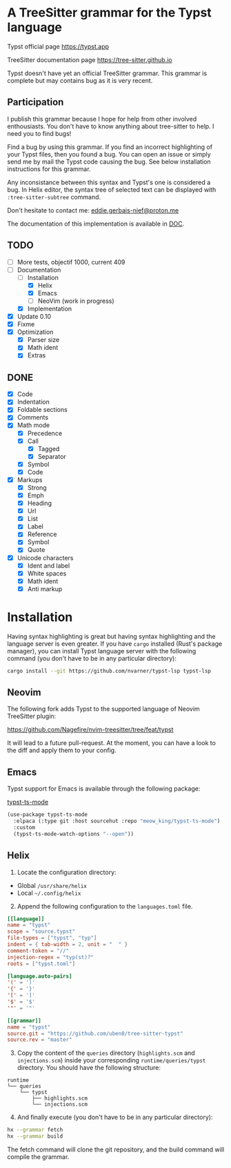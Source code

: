 # A TreeSitter grammar for the Typst language

Typst official page https://typst.app

TreeSitter documentation page https://tree-sitter.github.io

Typst doesn't have yet an official TreeSitter grammar. This grammar is complete but may contains bug as it is very recent.

## Participation

I publish this grammar because I hope for help from other involved enthousiasts. You don't have to know anything about tree-sitter to help. I need you to find bugs!

Find a bug by using this grammar. If you find an incorrect highlighting of your Typst files, then you found a bug. You can open an issue or simply send me by mail the Typst code causing the bug. See below installation instructions for this grammar.

Any inconsistance between this syntax and Typst's one is considered a bug. In Helix editor, the syntax tree of selected text can be displayed with `:tree-sitter-subtree` command.

Don't hesitate to contact me: eddie.gerbais-nief@proton.me

The documentation of this implementation is available in [DOC](DOC.md).

## TODO

- [ ] More tests, objectif 1000, current 409
- [ ] Documentation
  - [ ] Installation
    - [X] Helix
    - [X] Emacs
    - [ ] NeoVim (work in progress)
  - [X] Implementation
- [X] Update 0.10
- [X] Fixme
- [X] Optimization
  - [X] Parser size
  - [X] Math ident
  - [X] Extras

## DONE

- [X] Code
- [X] Indentation
- [X] Foldable sections
- [X] Comments
- [X] Math mode
  - [X] Precedence
  - [X] Call
    - [X] Tagged
    - [X] Separator
  - [X] Symbol
  - [X] Code
- [X] Markups
  - [X] Strong
  - [X] Emph
  - [X] Heading
  - [X] Url
  - [X] List
  - [X] Label
  - [X] Reference
  - [X] Symbol
  - [X] Quote
- [X] Unicode characters
  - [X] Ident and label
  - [X] White spaces
  - [X] Math ident
  - [X] Anti markup

# Installation

Having syntax highlighting is great but having syntax highlighting and the language server is even greater. If you have `cargo` installed (Rust's package manager), you can install Typst language server with the following command (you don't have to be in any particular directory):

```sh
cargo install --git https://github.com/nvarner/typst-lsp typst-lsp
```

## Neovim

The following fork adds Typst to the supported language of Neovim TreeSitter plugin:

https://github.com/Nagefire/nvim-treesitter/tree/feat/typst

It will lead to a future pull-request. At the moment, you can have a look to the diff and apply them to your config.

## Emacs

Typst support for Emacs is available through the following package:

[typst-ts-mode](https://git.sr.ht/~meow_king/typst-ts-mode)

```scheme
(use-package typst-ts-mode
  :elpaca (:type git :host sourcehut :repo "meow_king/typst-ts-mode")
  :custom
  (typst-ts-mode-watch-options "--open"))
```

## Helix

1. Locate the configuration directory:

- Global `/usr/share/helix`
- Local `~/.config/helix`


2. Append the following configuration to the `languages.toml` file.

```toml
[[language]]
name = "typst"
scope = "source.typst"
file-types = ["typst", "typ"]
indent = { tab-width = 2, unit = "  " }
comment-token = "//"
injection-regex = "typ(st)?"
roots = ["typst.toml"]

[language.auto-pairs]
'(' = ')'
'{' = '}'
'[' = ']'
'$' = '$'
'"' = '"'

[[grammar]]
name = "typst"
source.git = "https://github.com/uben0/tree-sitter-typst"
source.rev = "master"
```

3. Copy the content of the `queries` directory (`highlights.scm` and `injections.scm`) inside your corresponding `runtime/queries/typst` directory. You should have the following structure:

```
runtime
└── queries
    └── typst
        ├── highlights.scm
        └── injections.scm
```

4. And finally execute (you don't have to be in any particular directory):

```sh
hx --grammar fetch
hx --grammar build
```

The fetch command will clone the git repository, and the build command will compile the grammar.
